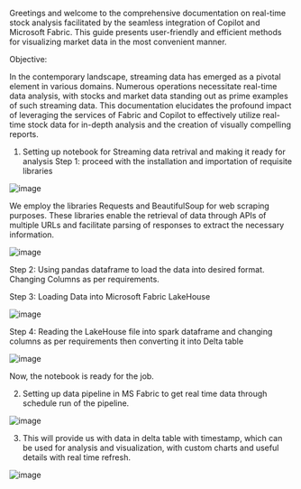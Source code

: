 Greetings and welcome to the comprehensive documentation on real-time stock analysis facilitated by the seamless integration of Copilot and Microsoft Fabric. This guide presents user-friendly and efficient methods for visualizing market data in the most convenient manner.



Objective:

In the contemporary landscape, streaming data has emerged as a pivotal element in various domains. Numerous operations necessitate real-time data analysis, with stocks and market data standing out as prime examples of such streaming data. This documentation elucidates the profound impact of leveraging the services of Fabric and Copilot to effectively utilize real-time stock data for in-depth analysis and the creation of visually compelling reports.


1. Setting up notebook for Streaming data retrival and making it ready for analysis
Step 1: proceed with the installation and importation of requisite libraries

![image](https://github.com/Kapamania/Fabric_Hackathon_2024/assets/17914333/b214dd23-19af-489f-9e9e-5b1326fac5cf)

We employ the libraries Requests and BeautifulSoup for web scraping purposes. These libraries enable the retrieval of data through APIs of multiple URLs and facilitate parsing of responses to extract the necessary information.

![image](https://github.com/Kapamania/Fabric_Hackathon_2024/assets/17914333/ecf6d591-6488-4f87-951c-49739d96f7db)


Step 2: Using pandas dataframe to load the data into desired format. Changing Columns as per requirements.

Step 3: Loading Data into Microsoft Fabric LakeHouse

![image](https://github.com/Kapamania/Fabric_Hackathon_2024/assets/17914333/d17ca8c8-bb33-4708-9605-24cb6d5afea2)

Step 4: Reading the LakeHouse file into spark dataframe and changing columns as per requirements then converting it into Delta table

![image](https://github.com/Kapamania/Fabric_Hackathon_2024/assets/17914333/76e2438d-2003-48ab-9886-e62beb2acae3)

Now, the notebook is ready for the job.




2. Setting up data pipeline in MS Fabric to get real time data through schedule run of the pipeline.

![image](https://github.com/Kapamania/Fabric_Hackathon_2024/assets/17914333/40e79309-a5ac-46bb-a33d-1c9028dcaa4c)



3. This will provide us with data in delta table with timestamp, which can be used for analysis and visualization, with custom charts and useful details with real time refresh. 

![image](https://github.com/Kapamania/Fabric_Hackathon_2024/assets/17914333/7f45605f-2930-43b4-b17e-1a09acc85a3e)








